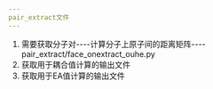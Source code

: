 ```yaml
---
pair_extract文件
---
```

1. 需要获取分子对----计算分子上原子间的距离矩阵----pair_extract/face_onextract_ouhe.py
2. 获取用于耦合值计算的输出文件
3. 获取用于EA值计算的输出文件










